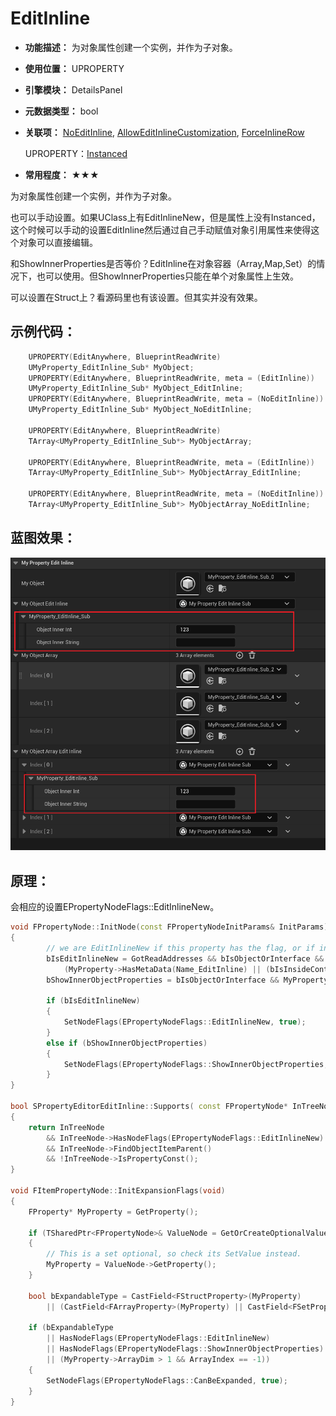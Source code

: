 ﻿# EditInline

- **功能描述：** 为对象属性创建一个实例，并作为子对象。

- **使用位置：** UPROPERTY

- **引擎模块：** DetailsPanel

- **元数据类型：** bool

- **关联项：** [NoEditInline](../NoEditInline.md), [AllowEditInlineCustomization](../AllowEditInlineCustomization/AllowEditInlineCustomization.md), [ForceInlineRow](../ForceInlineRow/ForceInlineRow.md)

  UPROPERTY：[Instanced](../../../Specifier/UPROPERTY/Instance/Instanced/Instanced.md)

- **常用程度：** ★★★

为对象属性创建一个实例，并作为子对象。

也可以手动设置。如果UClass上有EditInlineNew，但是属性上没有Instanced，这个时候可以手动的设置EditInline然后通过自己手动赋值对象引用属性来使得这个对象可以直接编辑。

和ShowInnerProperties是否等价？EditInline在对象容器（Array,Map,Set）的情况下，也可以使用。但ShowInnerProperties只能在单个对象属性上生效。

可以设置在Struct上？看源码里也有该设置。但其实并没有效果。

## 示例代码：

```cpp
	UPROPERTY(EditAnywhere, BlueprintReadWrite)
	UMyProperty_EditInline_Sub* MyObject;
	UPROPERTY(EditAnywhere, BlueprintReadWrite, meta = (EditInline))
	UMyProperty_EditInline_Sub* MyObject_EditInline;
	UPROPERTY(EditAnywhere, BlueprintReadWrite, meta = (NoEditInline))
	UMyProperty_EditInline_Sub* MyObject_NoEditInline;

	UPROPERTY(EditAnywhere, BlueprintReadWrite)
	TArray<UMyProperty_EditInline_Sub*> MyObjectArray;

	UPROPERTY(EditAnywhere, BlueprintReadWrite, meta = (EditInline))
	TArray<UMyProperty_EditInline_Sub*> MyObjectArray_EditInline;

	UPROPERTY(EditAnywhere, BlueprintReadWrite, meta = (NoEditInline))
	TArray<UMyProperty_EditInline_Sub*> MyObjectArray_NoEditInline;
```

## 蓝图效果：

![Untitled](Untitled.png)

## 原理：

会相应的设置EPropertyNodeFlags::EditInlineNew。

```cpp
void FPropertyNode::InitNode(const FPropertyNodeInitParams& InitParams)
{
		// we are EditInlineNew if this property has the flag, or if inside a container that has the flag.
		bIsEditInlineNew = GotReadAddresses && bIsObjectOrInterface && !MyProperty->HasMetaData(Name_NoEditInline) &&
			(MyProperty->HasMetaData(Name_EditInline) || (bIsInsideContainer && OwnerProperty->HasMetaData(Name_EditInline)));
		bShowInnerObjectProperties = bIsObjectOrInterface && MyProperty->HasMetaData(Name_ShowInnerProperties);

		if (bIsEditInlineNew)
		{
			SetNodeFlags(EPropertyNodeFlags::EditInlineNew, true);
		}
		else if (bShowInnerObjectProperties)
		{
			SetNodeFlags(EPropertyNodeFlags::ShowInnerObjectProperties, true);
		}
}

bool SPropertyEditorEditInline::Supports( const FPropertyNode* InTreeNode, int32 InArrayIdx )
{
	return InTreeNode
		&& InTreeNode->HasNodeFlags(EPropertyNodeFlags::EditInlineNew)
		&& InTreeNode->FindObjectItemParent()
		&& !InTreeNode->IsPropertyConst();
}

void FItemPropertyNode::InitExpansionFlags(void)
{
	FProperty* MyProperty = GetProperty();

	if (TSharedPtr<FPropertyNode>& ValueNode = GetOrCreateOptionalValueNode())
	{
		// This is a set optional, so check its SetValue instead.
		MyProperty = ValueNode->GetProperty();
	}

	bool bExpandableType = CastField<FStructProperty>(MyProperty)
		|| (CastField<FArrayProperty>(MyProperty) || CastField<FSetProperty>(MyProperty) || CastField<FMapProperty>(MyProperty));

	if (bExpandableType
		|| HasNodeFlags(EPropertyNodeFlags::EditInlineNew)
		|| HasNodeFlags(EPropertyNodeFlags::ShowInnerObjectProperties)
		|| (MyProperty->ArrayDim > 1 && ArrayIndex == -1))
	{
		SetNodeFlags(EPropertyNodeFlags::CanBeExpanded, true);
	}
}
```